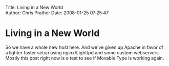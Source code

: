 Title: Living in a New World  
Author: Chris Prather
Date: 2008-01-25 07:25:47

# Living in a New World
So we have a whole new host here. And we've given up Apache in favor of a lighter faster setup using nginx/Lighttpd and some custom webservers. Mostly this post right now is a test to see if Movable Type is working again.
